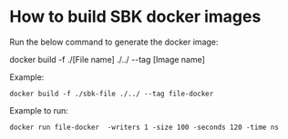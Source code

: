 <!--
Copyright (c) KMG. All Rights Reserved.

Licensed under the Apache License, Version 2.0 (the "License");
you may not use this file except in compliance with the License.
You may obtain a copy of the License at

    http://www.apache.org/licenses/LICENSE-2.0
-->
# How to build SBK docker images

Run the below command to generate the docker image:

docker build -f ./[File name] ./../ --tag [Image name]


Example:

```
docker build -f ./sbk-file ./../ --tag file-docker

```

Example to run:

```
docker run file-docker  -writers 1 -size 100 -seconds 120 -time ns

```